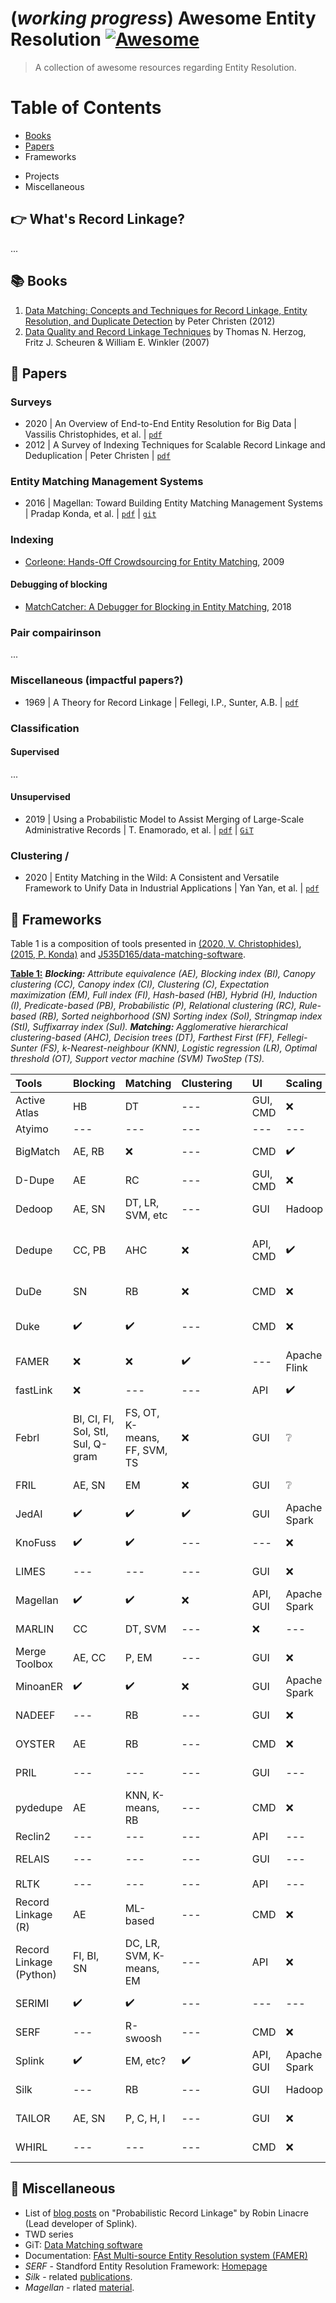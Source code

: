 # (_working progress_) Awesome Entity Resolution [![Awesome](https://cdn.rawgit.com/sindresorhus/awesome/d7305f38d29fed78fa85652e3a63e154dd8e8829/media/badge.svg)](https://github.com/sindresorhus/awesome)

> A collection of awesome resources regarding Entity Resolution.

# Table of Contents

<!-- * What is Record Linkage? -->

- [Books](#books)
- [Papers](#papers)
- Frameworks
<!-- * Datasets -->
- Projects
- Miscellaneous

## :point_right: What's Record Linkage?

...

## :books: Books

1. [Data Matching: Concepts and Techniques for Record Linkage, Entity Resolution, and Duplicate Detection](https://link.springer.com/book/10.1007/978-3-642-31164-2) by Peter Christen (2012)
2. [Data Quality and Record Linkage Techniques](https://link.springer.com/book/10.1007/0-387-69505-2) by Thomas N. Herzog, Fritz J. Scheuren & William E. Winkler (2007)

## :page_with_curl: Papers

### Surveys

- 2020 | An Overview of End-to-End Entity Resolution for Big Data | Vassilis Christophides, et al. | [`pdf`](https://arxiv.org/pdf/1905.06397.pdf)
- 2012 | A Survey of Indexing Techniques for Scalable Record Linkage and Deduplication | Peter Christen | [`pdf`](https://ieeexplore.ieee.org/stamp/stamp.jsp?tp=&arnumber=5887335)

### Entity Matching Management Systems

- 2016 | Magellan: Toward Building Entity Matching Management Systems | Pradap Konda, et al. | [`pdf`](http://www.vldb.org/pvldb/vol9/p1197-pkonda.pdf) | [`git`](https://github.com/anhaidgroup/py_entitymatching)

### Indexing

- [Corleone: Hands-Off Crowdsourcing for Entity Matching](https://pages.cs.wisc.edu/~anhai/papers/corleone-sigmod14.pdf), 2009

#### Debugging of blocking

- [MatchCatcher: A Debugger for Blocking in Entity Matching](https://pages.cs.wisc.edu/~anhai/papers1/matchcatcher-edbt18.pdf), 2018

### Pair compairinson

...

### Miscellaneous (impactful papers?)

- 1969 | A Theory for Record Linkage | Fellegi, I.P., Sunter, A.B. | [`pdf`](https://courses.cs.washington.edu/courses/cse590q/04au/papers/Felligi69.pdf)

### Classification

#### Supervised

...

#### Unsupervised

- 2019 | Using a Probabilistic Model to Assist Merging of Large-Scale Administrative Records | T. Enamorado, et al. | [`pdf`](https://imai.fas.harvard.edu/research/files/linkage.pdf) | [`GiT`](https://github.com/kosukeimai/fastLink)

### Clustering /

- 2020 | Entity Matching in the Wild: A Consistent and Versatile Framework to Unify Data in Industrial Applications | Yan Yan, et al. | [`pdf`](https://dl.acm.org/doi/pdf/10.1145/3318464.3386143)

## :hammer: Frameworks
Table 1 is a composition of tools presented in [(2020, V. Christophides)](https://arxiv.org/pdf/1905.06397.pdf), [(2015, P. Konda)](http://www.vldb.org/pvldb/vol9/p1197-pkonda.pdf) and [J535D165/data-matching-software](https://github.com/J535D165/data-matching-software).

<!-- TODO:
* Move 
  * 'scaling column', right of 'language' 
* Move Paper?
 -->

**<ins>Table 1:</ins>** 
***Blocking:** Attribute equivalence (AE), Blocking index (BI), Canopy clustering (CC), Canopy index (CI), Clustering (C), Expectation maximization (EM), Full index (FI), Hash-based (HB), Hybrid (H), Induction (I), Predicate-based (PB), Probabilistic (P), Relational clustering (RC), Rule-based (RB), Sorted neighborhood (SN) Sorting index (SoI), Stringmap index (StI), Suffixarray index (SuI). 
**Matching:** Agglomerative hierarchical clustering-based (AHC), Decision trees (DT), Farthest First (FF), Fellegi-Sunter (FS), k-Nearest-neighbour (KNN), Logistic regression (LR), Optimal threshold (OT), Support vector machine (SVM) TwoStep (TS).*

| Tools |Blocking|Matching|Clustering|  | UI | Scaling | Language | OSS | GiT/Inst | Paper |
|:--|:--|:--|:--|:--| :--|:--|:--|:--|:--|:--
| Active Atlas  |HB|DT|---|  | GUI, CMD |:x:|Java|:x:|---|---|
|Atyimo|---|---|---||---|---|Python|---|[`git`](https://github.com/pierrepita/atyimo)|---|
| BigMatch      |AE, RB|:x:|---|  | CMD |:heavy_check_mark:|C|:x:|---| [(2002, W. E. Yancey)](https://www.census.gov/content/dam/Census/library/working-papers/2002/adrm/rrc2002-01.pdf)     
| D-Dupe        |AE|RC|---|  | GUI, CMD |:x:|C#|:x:|---|[(2006, M. Bilgic)](https://ieeexplore.ieee.org/stamp/stamp.jsp?tp=&arnumber=4035746)|    
| Dedoop |AE, SN| DT, LR, SVM, etc| --- |  | GUI | Hadoop | Java|:x:|[`install`](https://dbs.uni-leipzig.de/howto_dedoop)| [(2012, L Kolb)](https://dbs.uni-leipzig.de/file/Dedoop.pdf)|
| Dedupe |CC, PB| AHC | :x: |  | API, CMD | :heavy_check_mark:| Python | :heavy_check_mark:| [`git`](https://github.com/dedupeio/dedupe)|[(2003, M. Bilenko)](https://www.cs.utexas.edu/~ml/papers/marlin-kdd-03.pdf), [(2006, M. Bilenko)](https://www.cs.utexas.edu/~ml/papers/marlin-dissertation-06.pdf)|
| DuDe    | SN | RB |:x:|  |CMD|:x:|Java|:heavy_check_mark:|[`install`](https://hpi.de/en/naumann/projects/data-quality-and-cleansing/dude-duplicate-detection.html)|[(2010, U. Draisbach)](https://www.comp.nus.edu.sg/~vldb2010/proceedings/files/vldb_2010_workshop/QDB_2010/Paper5_Draisbach_Naumann.pdf)
|Duke|:heavy_check_mark:|:heavy_check_mark:|---||CMD|:x:|Java|---|[`git`](https://github.com/larsga/Duke)|Blog: [(2011, L. Marius)](https://www.garshol.priv.no/blog/217.html)|
| FAMER |:x:|:x:|:heavy_check_mark:|  |---|Apache Flink|---|---|[`gitlab`](https://git.informatik.uni-leipzig.de/dbs/FAMER/) |[(2018, A Saeedi)](https://dbs.uni-leipzig.de/file/FAMER-2407-8454-1-SM.pdf)|
| fastLink|:x:|---|---|  |API|:heavy_check_mark:|R|:heavy_check_mark:|[`git`](https://github.com/kosukeimai/fastLink)|[(2017, T. Enamorado)](https://imai.fas.harvard.edu/research/files/linkage.pdf)|
| Febrl |BI, CI, FI, SoI, StI, SuI, Q-gram|FS, OT, K-means, FF, SVM, TS|:x:|  |GUI|:grey_question:|Python|:heavy_check_mark:|[`install`](https://sourceforge.net/projects/febrl/)|[(2013, P. Christen)](https://unstats.un.org/unsd/demographic/meetings/wshops/Ethiopia_14_Sept_09/Manuals/Peter.christen-febrl-demo.pdf)|
| FRIL |AE, SN|EM|:x:|  |GUI|:grey_question:|Java|:heavy_check_mark:|[`install`](https://fril.sourceforge.net/download.html)|[(2008, P Jurczyk)](https://onlinelibrary.wiley.com/doi/full/10.1002/bdra.20521)|
| JedAI|:heavy_check_mark:|:heavy_check_mark:|:heavy_check_mark:||GUI|Apache Spark|Java|:heavy_check_mark:|[`git`](https://github.com/scify/JedAIToolkit)|[(2020, G. Papadakis)](https://openproceedings.org/2020/conf/edbt/paper_273.pdf)|
| KnoFuss|:heavy_check_mark:|:heavy_check_mark:|---||---|:x:|Java|---|---|[(2008, A. Nikolov)](http://oro.open.ac.uk/28010/5/27994.pdf)|
| LIMES|---|---|---||GUI|:x:|Java|:heavy_check_mark:|[`git`](https://github.com/dice-group/LIMES)|[(2011, A. C. N. Ngomo)](https://www.ijcai.org/Proceedings/11/Papers/385.pdf)|
| Magellan|:heavy_check_mark:|:heavy_check_mark:|:x:| |API, GUI|Apache Spark|Python|:heavy_check_mark:|[`git`](https://github.com/anhaidgroup/py_entitymatching)|[(2016, P. Konda)](https://arxiv.org/pdf/1905.06397.pdf)
| MARLIN|CC|DT, SVM|---|  |:x:|---|---|---|---|[(2004, M. Bilenko)](https://www.cs.utexas.edu/~ml/papers/marlin-aaaidc-04.pdf)|
| Merge Toolbox |AE, CC|P, EM|---|  |GUI|:x:|Java|:x:|[`install`](https://www.record-linkage.de/software/index.html)|[(2004, R. Schnell)](https://d-nb.info/1191659240/34)|
| MinoanER|:heavy_check_mark:|:heavy_check_mark:|:x:||GUI|Apache Spark|Java|:heavy_check_mark:|---| [(2019, V. Efthymiou)](https://arxiv.org/pdf/1905.06170.pdf)|
| NADEEF |---|RB|---|  |GUI|:x:|Java|:x:|---|[(2013, M. Dallachiesa)](https://cs.uwaterloo.ca/~ilyas/papers/NADEEFSigmod2013.pdf)|
| OYSTER|AE|RB|---|  |CMD|:x:|Java|:heavy_check_mark:|[`install`](https://sourceforge.net/projects/oysterer/)|[(2011, E. D. Nelson)](http://worldcomp-proceedings.com/proc/p2011/IKE5074.pdf)|
| PRIL|---|---|---||GUI|---|C#|---|[`git`](https://github.com/LSHTM-ALPHAnetwork/PIRL_RecordLinkageSoftware)|[(2018, C. T. Rentsch)](https://gatesopenresearch.org/articles/1-8/v1)|
| pydedupe|AE|KNN, K-means, RB|---||CMD|:x:|Python|:heavy_check_mark:|[`git`](https://github.com/gpoulter/pydedupe)|---|
| Reclin2|---|---|---||API|---|R|---|[`git`](https://github.com/djvanderlaan/reclin2)|---|
| RELAIS|---|---|---||GUI|---|R/Java|---|[`install`](https://www.istat.it/en/methods-and-tools/methods-and-it-tools/process/processing-tools/relais)| [(2006, M. Fortini)](https://www.istat.it/it/files/2011/03/FSTT_IQIS06_CR.pdf)|
|RLTK|---|---|---| |API|---|Python|:heavy_check_mark:|[`git`](https://github.com/usc-isi-i2/rltk)|---|
| Record Linkage (R)|AE|ML-based|---|  |CMD|:x:|R|:heavy_check_mark:|[`cran`](https://cran.r-project.org/web/packages/RecordLinkage/index.html)|[(2011, M Sariyar)](https://www.sciencedirect.com/science/article/pii/S1532046411000372)|
| Record Linkage (Python) |FI, BI, SN|DC, LR, SVM, K-means, EM|---| |API|:x:|Python|:heavy_check_mark:|[`git`](https://github.com/J535D165/recordlinkage)|2015, inspired by *FEBRL*|
| SERIMI|:heavy_check_mark:|:heavy_check_mark:|---||---|---|Ruby|---|[`git`](https://github.com/samuraraujo/SERIMI-RDF-Interlinking)|[(2015, S Araujo)](https://ieeexplore.ieee.org/document/6940278)|
| SERF|---|R-swoosh|---||CMD|:x:|Java|:x:|[`git`](https://github.com/trevorprater/serf)|[(2009, O. Benjelloun)](http://infolab.stanford.edu/serf/swoosh_vldbj.pdf)|
| Splink |:heavy_check_mark:|EM, etc?|:heavy_check_mark:| |API, GUI|Apache Spark|Python|:heavy_check_mark:|[`git`](https://github.com/moj-analytical-services/splink)|2019, same as *fastLink*|
| Silk|---|RB|---||GUI|Hadoop|Scala|:heavy_check_mark:|[`git`](https://github.com/silk-framework/silk), [`install`](http://silkframework.org/download)|[(2009, J. Volz)](http://events.linkeddata.org/ldow2009/papers/ldow2009_paper13.pdf)|
| TAILOR|AE, SN|P, C, H, I|---||GUI|:x:|Java|:x:|---|[(2002, M. G. Elfeky)](https://www.cs.purdue.edu/homes/ake/pub/TAILOR_ICDE2002.pdf)|
|WHIRL|---|---|---||CMD|:x:|C++|:x:|[`install`](https://www.cs.cmu.edu/~wcohen/whirl/)|[(2000, W.W Cohen)](https://www.sciencedirect.com/science/article/pii/S0004370299001022)|

## :pushpin: Miscellaneous
- List of [blog posts](https://www.robinlinacre.com/probabilistic_linkage/) on "Probabilistic Record Linkage" by Robin Linacre (Lead developer of Splink).
- TWD series
- GiT: [Data Matching software](https://github.com/J535D165/data-matching-software)
- Documentation: [FAst Multi-source Entity Resolution system (FAMER)](https://dbs.uni-leipzig.de/research/projects/object_matching/famer)
- *SERF* - Standford Entity Resolution Framework: [Homepage](http://infolab.stanford.edu/serf/)
- *Silk* - related [publications](http://silkframework.org/publications).
- *Magellan* - rlated [material](https://sites.google.com/site/anhaidgroup/current-projects/magellan).